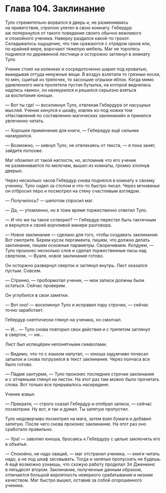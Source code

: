 # Глава 104. Заклинание

Туло стремительно ворвался в дверь и, не размениваясь на приветствия, стрелою улетел в свою комнату. Гебердур аж поперхнулся от такого поведения своего обычно вежливого и спокойного ученика. Наверху раздался какой-то грохот. Складывалось ощущение, что там сражаются с отрядом орков или, по крайней мере, ворочают тяжелую мебель. Маг не торопясь поднялся по деревянной лестнице и осторожно заглянул в комнату Туло.

Ученик стоял на коленках и сосредоточенно шарил под кроватью, выкидывая оттуда ненужные вещи. В воздух взлетали то грязные носки, то мяч, сшитый из тряпочек, то засохшие огрызки яблок. Когда мимо удивленного мага пролетела пустая бутылка, на которой виднелась надпись «вино», он нахмурился и решился серьезно взяться за воспитание юноши.

— Вот ты где! — воскликнул Туло, отвлекая Гебердура от насущных мыслей. Ученик кинулся к шкафу, извлек из-под ножки том «Наставлений по составлению магических заклинаний» и принялся увлеченно читать.

— Хорошее применение для книги, — Гебередур ещё сильнее нахмурился.

— Возможно, — кивнул Туло, не отвлекаясь от текста, — я пока занят, зайдите попозже.

Маг обомлел от такой наглости, но, вспомнив что его ученик не разменивается по мелочам, вышел из комнаты, громко хлопнув дверью.

Через несколько часов Гебердур снова поднялся в комнату к своему ученику. Туло сидел за столом и что-то быстро писал. Через мгновенье он отбросил перо и посмотрел на стену счастливым взглядом.

— Получилось? — шепотом спросил маг.

— Да, — утомленно, но в тоже время торжественно ответил Туло.

— И что же ты такое сотворил? — Гебердур перестал быть тактичным и вернулся к своей ворчливой манере разговора.

— Новое заклинание — сделано для того, чтобы создавать заклинания. Вот смотрите. Берем кусок пергамента, пишем, что должно делать заклинание, пишем основные параметры. Сворачиваем. Колдуем, — Туло произнес несколько слов и сделал торжественные пасы над свертком, — Вуаля, новое заклинание готово.

Он осторжно развернул сверток и заглянул внутрь. Лист оказался пустым. Совсем.

— Странно, — пробормотал ученик, — мои записи должны были остаться. Сейчас проверим.

Он углубился в свои заметки.

— Вот оно! — воскликнул Туло и исправил пару строчек, — сейчас точно заработает.

Гебердур скептически глянул на ученика, но смолчал.

— И... — Туло снова повторил свои действия и с трепетом заглянул в сверток, — хм...

Лист был испещёрен непонятными символами.

— Видимо, что-то с языком напутал, — юноша задумчиво почесал затылок и снова погрузился в текст заклинания. Через полчаса все было готово.

— Падме хантурме, — Туло произнес последние строчки заклинания и с отчаяньем глянул на листок. На этот раз там можно было прочитать слова. Вот только все прерывалось насередине.

Ученик взвыл.

— Прекрати, — строго сказал Гебердур и отобрал записи, — сейчас посмотрим. Ну вот, я так и думал. Ты запятую пропустил.

Туло недоверчиво посмотрел на мага, затем взял бумаги и добавил запятую. После чего снова произнес заклинание. На этот раз оно сработало правильно.

— Ура! — завопил юноша, бросаясь к Гебердуру с целью заключить его в объятья.

— Спокойно, не надо оваций, — маг отстранил ученика, — книги читать надо, а не под шкаф засовывать. Тогда и запятые пропускать не будешь. А ещё возможно узнаешь, что схожую работу проделал Эл Дженкинс в пятьдесят втором. Заклинание, полученные данным образом, отличается большой вероятность неверного срабатывания и низким качеством. Маг быстро вышел, оставив за собой огорошенного ученика.


